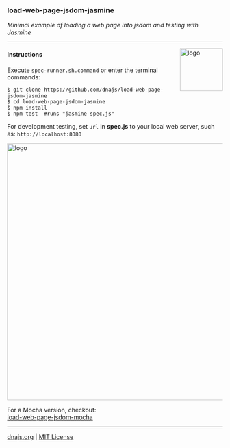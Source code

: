 ### load-web-page-jsdom-jasmine

*Minimal example of loading a web page into jsdom and testing with Jasmine*

---
<img src=https://raw.githubusercontent.com/dnajs/dna.js/master/website/static/graphics/dnajs-logo.png
   align=right width=100 alt=logo>

#### Instructions
Execute `spec-runner.sh.command` or enter the terminal commands:
```shell
$ git clone https://github.com/dnajs/load-web-page-jsdom-jasmine
$ cd load-web-page-jsdom-jasmine
$ npm install
$ npm test  #runs "jasmine spec.js"
```

For development testing, set `url` in **spec.js** to your local web server, such as:
`http://localhost:8080`

<img src=https://raw.githubusercontent.com/dnajs/load-web-page-jsdom-jasmine/master/screenshot.png
   width=600 alt=logo>

For a Mocha version, checkout:<br>
[load-web-page-jsdom-mocha](https://github.com/dnajs/load-web-page-jsdom-mocha)

---
[dnajs.org](http://dnajs.org) | [MIT License](LICENSE.txt)
